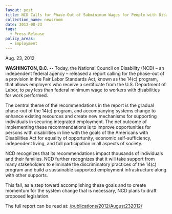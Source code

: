 ```yaml
---
layout: post
title: NCD Calls for Phase-Out of Subminimum Wages for People with Disabilities
collection_name: newsroom
date: 2012-08-23
tags:
  - Press Release
policy_areas:
  - Employment
---
```


Aug. 23, 2012

**WASHINGTON, D.C. --** Today, the National Council on Disability (NCD) – an independent federal agency – released a report calling for the phase-out of a provision in the Fair Labor Standards Act, known as the 14(c) program, that allows employers who receive a certificate from the U.S. Department of Labor, to pay less than federal minimum wage to workers with disabilities for work performed.

The central theme of the recommendations in the report is the gradual phase-out of the 14(c) program, and accompanying systems change to enhance existing resources and create new mechanisms for supporting individuals in securing integrated employment. The net outcome of implementing these recommendations is to improve opportunities for persons with disabilities in line with the goals of the Americans with Disabilities Act for equality of opportunity, economic self-sufficiency, independent living, and full participation in all aspects of society.

NCD recognizes that its recommendations impact thousands of individuals and their families. NCD further recognizes that it will take support from many stakeholders to eliminate the discriminatory practices of the 14(c) program and build a sustainable supported employment infrastructure along with other supports.

This fall, as a step toward accomplishing these goals and to create momentum for the system change that is necessary, NCD plans to draft proposed legislation.

The full report can be read at: [/publications/2012/August232012/](https://www.ncd.gov/publications/2012/August232012/)
